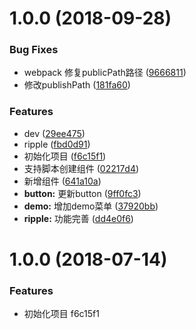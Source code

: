 <a name="1.0.0"></a>
# 1.0.0 (2018-09-28)


### Bug Fixes

* webpack 修复publicPath路径 ([9666811](https://github.com/stbui/react-material-kit/commit/9666811))
* 修改publishPath ([181fa60](https://github.com/stbui/react-material-kit/commit/181fa60))


### Features

* dev ([29ee475](https://github.com/stbui/react-material-kit/commit/29ee475))
* ripple ([fbd0d91](https://github.com/stbui/react-material-kit/commit/fbd0d91))
* 初始化项目 ([f6c15f1](https://github.com/stbui/react-material-kit/commit/f6c15f1))
* 支持脚本创建组件 ([02217d4](https://github.com/stbui/react-material-kit/commit/02217d4))
* 新增组件 ([641a10a](https://github.com/stbui/react-material-kit/commit/641a10a))
* **button:** 更新button ([9ff0fc3](https://github.com/stbui/react-material-kit/commit/9ff0fc3))
* **demo:** 增加demo菜单 ([37920bb](https://github.com/stbui/react-material-kit/commit/37920bb))
* **ripple:** 功能完善 ([dd4e0f6](https://github.com/stbui/react-material-kit/commit/dd4e0f6))



<a name="1.0.0"></a>
# 1.0.0 (2018-07-14)


### Features

* 初始化项目 f6c15f1



